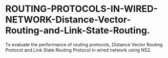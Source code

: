 # ROUTING-PROTOCOLS-IN-WIRED-NETWORK-Distance-Vector-Routing-and-Link-State-Routing.
To evaluate the performance of routing protocols, Distance Vector Routing Protocol and Link State Routing Protocol in wired network using NS2.

